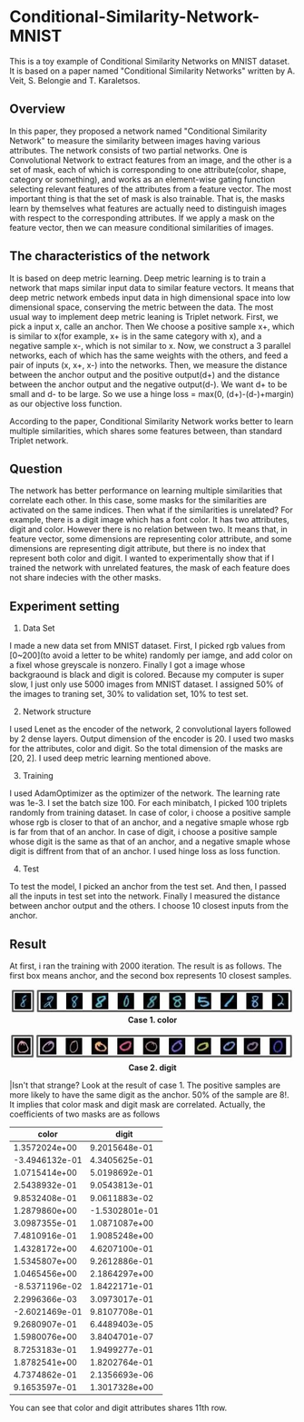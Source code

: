 # Conditional-Similarity-Network-MNIST
This is a toy example of Conditional Similarity Networks on MNIST dataset. It is based on a paper named "Conditional Similarity Networks" written by A. Veit, S. Belongie and T. Karaletsos.

## Overview
In this paper, they proposed a network named "Conditional Similarity Network" to measure the similarity between images having various attributes. The network consists of two partial networks. One is Convolutional Network to extract features from an image, and the other is a set of mask, each of which is corresponding to one attribute(color, shape, category or something), and works as an element-wise gating function selecting relevant features of the attributes from a feature vector. The most important thing is that the set of mask is also trainable. That is, the masks learn by themselves what features are actually need to distinguish images with respect to the corresponding attributes. If we apply a mask on the feature vector, then we can measure conditional similarities of images.

## The characteristics of the network
It is based on deep metric learning. Deep metric learning is to train a network that maps similar input data to similar feature vectors. It means that deep metric network embeds input data in high dimensional space into low dimensional space, conserving the metric between the data. The most usual way to implement deep metric leaning is Triplet network. First, we pick a input x, calle an anchor. Then We choose a positive sample x+, which is similar to x(for example, x+ is in the same category with x), and a negative sample x-, which is not similar to x. Now, we construct a 3 parallel networks, each of which has the same weights with the others, and feed a pair of inputs (x, x+, x-) into the networks. Then, we measure the distance between the anchor output and the positive output(d+) and the distance between the anchor output and the negative output(d-). We want d+ to be small and d- to be large. So we use a hinge loss = max(0, (d+)-(d-)+margin) as our objective loss function.

According to the paper, Conditional Similarity Network works better to learn multiple similarities, which shares some features between, than standard Triplet network.

## Question
The network has better performance on learning multiple similarities that correlate each other. In this case, some masks for the similarities are activated on the same indices. Then what if the similarities is unrelated? For example, there is a digit image which has a font color. It has two attributes, digit and color. However there is no relation between two. It means that, in feature vector, some dimensions are representing color attribute, and some dimensions are representing digit attribute, but there is no index that represent both color and digit. I wanted to experimentally show that if I trained the network with unrelated features, the mask of each feature does not share indecies with the other masks.

## Experiment setting
1. Data Set

I made a new data set from MNIST dataset. First, I picked rgb values from [0~200](to avoid a letter to be white) randomly per iamge, and add color on a fixel whose greyscale is nonzero. Finally I got a image whose backgraound is black and digit is colored.
Because my computer is super slow, I just only use 5000 images from MNIST dataset. I assigned 50% of the images to traning set, 30% to validation set, 10% to test set.

2. Network structure

I used Lenet as the encoder of the network, 2 convolutional layers followed by 2 dense layers. Output dimension of the encoder is 20. I used two masks for the attributes, color and digit. So the total dimension of the masks are [20, 2]. I used deep metric learning mentioned above.

3. Training

I used AdamOptimizer as the optimizer of the network. The learning rate was 1e-3. I set the batch size 100. 
For each minibatch, I picked 100 triplets randomly from training dataset. In case of color, i choose a positive sample whose rgb is closer to that of an anchor, and a negative smaple whose rgb is far from that of an anchor. In case of digit, i choose a positive sample whose digit is the same as that of an anchor, and a negative smaple whose digit is diffrent from that of an anchor.
I used hinge loss as loss function.

4. Test

To test the model, I picked an anchor from the test set. And then, I passed all the inputs in test set into the network. Finally I measured the distance between anchor output and the others. I choose 10 closest inputs from the anchor.

## Result
At first, i ran the training with 2000 iteration. The result is as follows. The first box means anchor, and the second box represents 10 closest samples.

<p align="center">
   <img src="public/result/fig1.jpg" width ="500">
   <br>
   <b>Case 1. color</b><br>
 </p>
 <p align="center">
   <img src="public/result/fig2.jpg" width ="500">
   <br>
   <b>Case 2. digit</b><br>
 </p>

|Isn't that strange? Look at the result of case 1. The positive samples are more likely to have the same digit as the anchor. 50% of the sample are 8!. It implies that color mask and digit mask are correlated. Actually, the coefficients of two masks are as follows

|     color     |     digit     | 
|---------------|---------------|
| 1.3572024e+00 | 9.2015648e-01 |
| -3.4946132e-01| 4.3405625e-01 |
| 1.0715414e+00 | 5.0198692e-01 |
| 2.5438932e-01 | 9.0543813e-01 |
| 9.8532408e-01 | 9.0611883e-02 |
| 1.2879860e+00 | -1.5302801e-01|
| 3.0987355e-01 | 1.0871087e+00 |
| 7.4810916e-01 | 1.9085248e+00 |
| 1.4328172e+00 | 4.6207100e-01 |
| 1.5345807e+00 | 9.2612886e-01 |
| 1.0465456e+00 | 2.1864297e+00 |
| -8.5371196e-02| 1.8422171e-01 |
| 2.2996366e-03 | 3.0973017e-01 |
| -2.6021469e-01| 9.8107708e-01 |
| 9.2680907e-01 | 6.4489403e-05 |
| 1.5980076e+00 | 3.8404701e-07 |
| 8.7253183e-01 | 1.9499277e-01 |
| 1.8782541e+00 | 1.8202764e-01 |
| 4.7374862e-01 | 2.1356693e-06 |
| 9.1653597e-01 | 1.3017328e+00 |
      
You can see that color and digit attributes shares 11th row.
